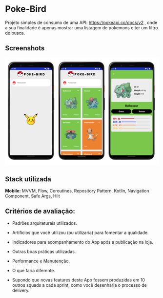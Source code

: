 
# Poke-Bird

Projeto simples de consumo de uma API: https://pokeapi.co/docs/v2 , onde a sua finalidade é apenas mostrar uma listagem de pokemons e ter um filtro de busca.



## Screenshots

![App Screenshot](./pokeburd-shots.png)


## Stack utilizada

**Mobile:** MVVM, Flow, Coroutines, Repository Pattern, Kotlin, Navigation Component, Safe Args, Hilt

## Critérios de avaliação:
*   Padrões arquiteturais utilizados.

*   Artifícios que você utilizou (ou utilizaria) para fomentar a qualidade.

*   Indicadores para acompanhamento do App após a publicação na loja.

*   Outras boas práticas utilizadas.

*   Performance e Manutenção.

*   O que faria diferente.

*   Supondo que novas features deste App fossem produzidas em 10 outros squads a cada sprint, como você desenharia o processo de delivery.
